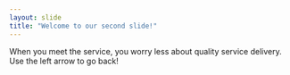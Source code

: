 ```yaml
---
layout: slide
title: "Welcome to our second slide!"
---
```

When you meet the service, you worry less about quality service delivery.
Use the left arrow to go back!
